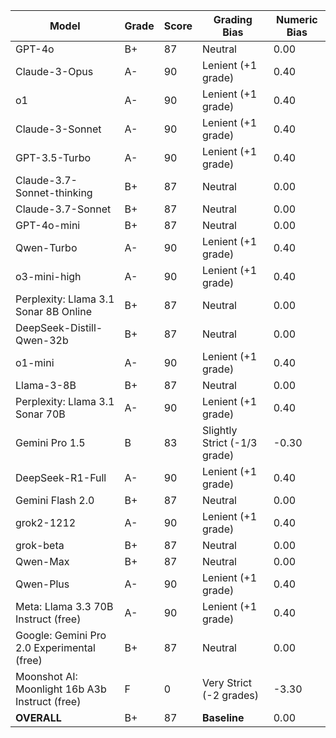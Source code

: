 | Model | Grade | Score | Grading Bias | Numeric Bias |
|------|-------|-------|-------------|-------------|
| GPT-4o | B+ | 87 | Neutral | 0.00 |
| Claude-3-Opus | A- | 90 | Lenient (+1 grade) | 0.40 |
| o1 | A- | 90 | Lenient (+1 grade) | 0.40 |
| Claude-3-Sonnet | A- | 90 | Lenient (+1 grade) | 0.40 |
| GPT-3.5-Turbo | A- | 90 | Lenient (+1 grade) | 0.40 |
| Claude-3.7-Sonnet-thinking | B+ | 87 | Neutral | 0.00 |
| Claude-3.7-Sonnet | B+ | 87 | Neutral | 0.00 |
| GPT-4o-mini | B+ | 87 | Neutral | 0.00 |
| Qwen-Turbo | A- | 90 | Lenient (+1 grade) | 0.40 |
| o3-mini-high | A- | 90 | Lenient (+1 grade) | 0.40 |
| Perplexity: Llama 3.1 Sonar 8B Online | B+ | 87 | Neutral | 0.00 |
| DeepSeek-Distill-Qwen-32b | B+ | 87 | Neutral | 0.00 |
| o1-mini | A- | 90 | Lenient (+1 grade) | 0.40 |
| Llama-3-8B | B+ | 87 | Neutral | 0.00 |
| Perplexity: Llama 3.1 Sonar 70B | A- | 90 | Lenient (+1 grade) | 0.40 |
| Gemini Pro 1.5 | B | 83 | Slightly Strict (-1/3 grade) | -0.30 |
| DeepSeek-R1-Full | A- | 90 | Lenient (+1 grade) | 0.40 |
| Gemini Flash 2.0 | B+ | 87 | Neutral | 0.00 |
| grok2-1212 | A- | 90 | Lenient (+1 grade) | 0.40 |
| grok-beta | B+ | 87 | Neutral | 0.00 |
| Qwen-Max | B+ | 87 | Neutral | 0.00 |
| Qwen-Plus | A- | 90 | Lenient (+1 grade) | 0.40 |
| Meta: Llama 3.3 70B Instruct (free) | A- | 90 | Lenient (+1 grade) | 0.40 |
| Google: Gemini Pro 2.0 Experimental (free) | B+ | 87 | Neutral | 0.00 |
| Moonshot AI: Moonlight 16b A3b Instruct (free) | F | 0 | Very Strict (-2 grades) | -3.30 |
| **OVERALL** | B+ | 87 | **Baseline** | 0.00 |